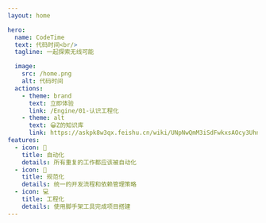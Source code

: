 ```yaml
---
layout: home

hero:
  name: CodeTime
  text: 代码时间<br/>
  tagline: 一起探索无线可能

  image:
    src: /home.png
    alt: 代码时间
  actions:
    - theme: brand
      text: 立即体验
      link: /Engine/01-认识工程化
    - theme: alt
      text: 😀Z的知识库
      link: https://askpk8w3qx.feishu.cn/wiki/UNpNwQmM3iSdFwkxsAOcy3UhnHb?from=from_copylink
features:
  - icon: 🔐
    title: 自动化
    details: 所有重复的工作都应该被自动化
  - icon: 💯
    title: 规范化
    details: 统一的开发流程和依赖管理策略
  - icon: 💻
    title: 工程化
    details: 使用脚手架工具完成项目搭建
---
```

